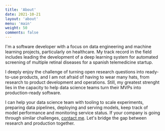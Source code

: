 ```yaml
---
title: 'About'
date: 2021-10-21
layout: 'about'
menu: 'main'
weight: 50
comments: false
---
```


I'm a software developer with a focus on data engineering and machine learning projects, particularly on healthcare. My track record in the field includes leading the development of a deep learning system for automated screening of multiple retinal diseases for a spanish telemedicine startup.

I deeply enjoy the challenge of turning open research questions into ready-to-use products, and I am not afraid of having to wear many hats, from research to product development and operations. Still, my greatest strenght lies in the capacity to help data science teams turn their MVPs into production-ready software.

I can help your data science team with tooling to scale experiments, preparing data pipelines, deploying and serving models, keep track of model performance and monitoring service status. If your company is going through similar challenges, [contact me](mailto:octavi@octavifs.com). Let's bridge the gap between research and production together.
